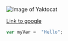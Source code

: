 
![Image of Yaktocat](https://octodex.github.com/images/yaktocat.png)

[Link to google](https://www.google.be)

``` javascript
var myVar =  "Hello";
```
